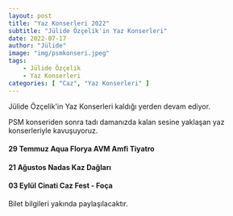 ```yaml
---
layout: post
title: "Yaz Konserleri 2022"
subtitle: "Jülide Özçelik'in Yaz Konserleri"
date: 2022-07-17
author: "Jülide"
image: "img/psmkonseri.jpeg"
tags: 
    - Jülide Özçelik
    - Yaz Konserleri
categories: [ "Caz", "Yaz Konserleri" ]
---
```


Jülide Özçelik'in Yaz Konserleri kaldığı yerden devam ediyor. 

PSM konseriden sonra tadı damanızda kalan sesine yaklaşan yaz konserleriyle kavuşuyoruz.

#### 29 Temmuz Aqua Florya AVM Amfi Tiyatro


#### 21 Ağustos Nadas Kaz Dağları


#### 03 Eylül Cinati Caz Fest - Foça


Bilet bilgileri yakında paylaşılacaktır.



